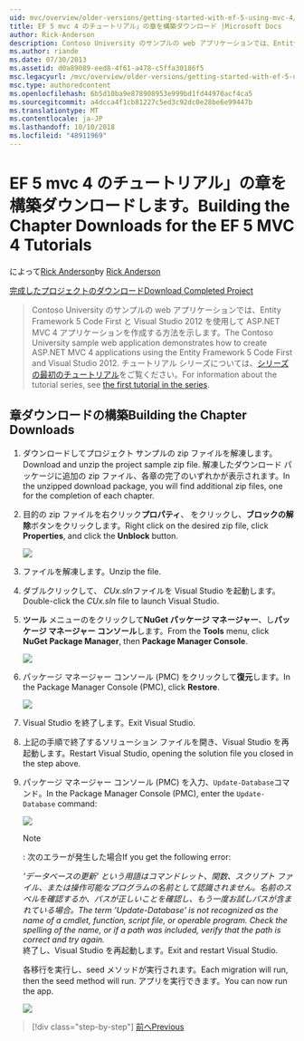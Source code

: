 ```yaml
---
uid: mvc/overview/older-versions/getting-started-with-ef-5-using-mvc-4/building-the-ef5-mvc4-chapter-downloads
title: EF 5 mvc 4 のチュートリアル」の章を構築ダウンロード |Microsoft Docs
author: Rick-Anderson
description: Contoso University のサンプルの web アプリケーションでは、Entity Framework 5 Code First と Visual Studio を使用して ASP.NET MVC 4 アプリケーションを作成する方法について説明しています.
ms.author: riande
ms.date: 07/30/2013
ms.assetid: d0a89089-eed8-4f61-a478-c5ffa30186f5
msc.legacyurl: /mvc/overview/older-versions/getting-started-with-ef-5-using-mvc-4/building-the-ef5-mvc4-chapter-downloads
msc.type: authoredcontent
ms.openlocfilehash: 6b5d10ba9e878908953e999bd1fd44970acf4ca5
ms.sourcegitcommit: a4dcca4f1cb81227c5ed3c92dc0e28be6e99447b
ms.translationtype: MT
ms.contentlocale: ja-JP
ms.lasthandoff: 10/10/2018
ms.locfileid: "48911969"
---
```

<a name="building-the-chapter-downloads-for-the-ef-5-mvc-4-tutorials"></a><span data-ttu-id="9fbf0-103">EF 5 mvc 4 のチュートリアル」の章を構築ダウンロードします。</span><span class="sxs-lookup"><span data-stu-id="9fbf0-103">Building the Chapter Downloads for the EF 5 MVC 4 Tutorials</span></span>
====================
<span data-ttu-id="9fbf0-104">によって[Rick Anderson]((https://twitter.com/RickAndMSFT))</span><span class="sxs-lookup"><span data-stu-id="9fbf0-104">by [Rick Anderson]((https://twitter.com/RickAndMSFT))</span></span>

[<span data-ttu-id="9fbf0-105">完成したプロジェクトのダウンロード</span><span class="sxs-lookup"><span data-stu-id="9fbf0-105">Download Completed Project</span></span>](http://code.msdn.microsoft.com/Getting-Started-with-dd0e2ed8)

> <span data-ttu-id="9fbf0-106">Contoso University のサンプルの web アプリケーションでは、Entity Framework 5 Code First と Visual Studio 2012 を使用して ASP.NET MVC 4 アプリケーションを作成する方法を示します。</span><span class="sxs-lookup"><span data-stu-id="9fbf0-106">The Contoso University sample web application demonstrates how to create ASP.NET MVC 4 applications using the Entity Framework 5 Code First and Visual Studio 2012.</span></span> <span data-ttu-id="9fbf0-107">チュートリアル シリーズについては、[シリーズの最初のチュートリアル](creating-an-entity-framework-data-model-for-an-asp-net-mvc-application.md)をご覧ください。</span><span class="sxs-lookup"><span data-stu-id="9fbf0-107">For information about the tutorial series, see [the first tutorial in the series](creating-an-entity-framework-data-model-for-an-asp-net-mvc-application.md).</span></span>


## <a name="building-the-chapter-downloads"></a><span data-ttu-id="9fbf0-108">章ダウンロードの構築</span><span class="sxs-lookup"><span data-stu-id="9fbf0-108">Building the Chapter Downloads</span></span>

1. <span data-ttu-id="9fbf0-109">ダウンロードしてプロジェクト サンプルの zip ファイルを解凍します。</span><span class="sxs-lookup"><span data-stu-id="9fbf0-109">Download and unzip the  project sample zip file.</span></span> <span data-ttu-id="9fbf0-110">解凍したダウンロード パッケージに追加の zip ファイル、各章の完了のいずれかが表示されます。</span><span class="sxs-lookup"><span data-stu-id="9fbf0-110">In the unzipped download package, you will find additional zip files, one for the completion of each chapter.</span></span>
2. <span data-ttu-id="9fbf0-111">目的の zip ファイルを右クリック**プロパティ**、 をクリックし、**ブロックの解除**ボタンをクリックします。</span><span class="sxs-lookup"><span data-stu-id="9fbf0-111">Right click on the desired zip file, click **Properties**, and click the **Unblock** button.</span></span>  
  
    ![](building-the-ef5-mvc4-chapter-downloads/_static/image1.png)
3. <span data-ttu-id="9fbf0-112">ファイルを解凍します。</span><span class="sxs-lookup"><span data-stu-id="9fbf0-112">Unzip the file.</span></span>
4. <span data-ttu-id="9fbf0-113">ダブルクリックして、 *CUx.sln*ファイルを Visual Studio を起動します。</span><span class="sxs-lookup"><span data-stu-id="9fbf0-113">Double-click the *CUx.sln* file to launch Visual Studio.</span></span>
5. <span data-ttu-id="9fbf0-114">**ツール** メニューのをクリックして**NuGet パッケージ マネージャー**、し**パッケージ マネージャー コンソール**します。</span><span class="sxs-lookup"><span data-stu-id="9fbf0-114">From the **Tools** menu, click **NuGet Package Manager**, then **Package Manager Console**.</span></span>  
  
    ![](building-the-ef5-mvc4-chapter-downloads/_static/image2.png)
6. <span data-ttu-id="9fbf0-115">パッケージ マネージャー コンソール (PMC) をクリックして**復元**します。</span><span class="sxs-lookup"><span data-stu-id="9fbf0-115">In the Package Manager Console (PMC), click **Restore**.</span></span>  
  
    ![](building-the-ef5-mvc4-chapter-downloads/_static/image3.png)
7. <span data-ttu-id="9fbf0-116">Visual Studio を終了します。</span><span class="sxs-lookup"><span data-stu-id="9fbf0-116">Exit Visual Studio.</span></span>
8. <span data-ttu-id="9fbf0-117">上記の手順で終了するソリューション ファイルを開き、Visual Studio を再起動します。</span><span class="sxs-lookup"><span data-stu-id="9fbf0-117">Restart Visual Studio, opening the solution file you closed in the step above.</span></span>
9. <span data-ttu-id="9fbf0-118">パッケージ マネージャー コンソール (PMC) を入力、`Update-Database`コマンド。</span><span class="sxs-lookup"><span data-stu-id="9fbf0-118">In the Package Manager Console (PMC), enter the `Update-Database` command:</span></span>  
  
    ![](building-the-ef5-mvc4-chapter-downloads/_static/image4.png)  

    > [!NOTE]
    > <span data-ttu-id="9fbf0-119">: 次のエラーが発生した場合</span><span class="sxs-lookup"><span data-stu-id="9fbf0-119">If you get the following error:</span></span>  
    >   
    >  <span data-ttu-id="9fbf0-120">*'データベースの更新' という用語はコマンドレット、関数、スクリプト ファイル、または操作可能なプログラムの名前として認識されません。名前のスペルを確認するか、パスが正しいことを確認し、もう一度お試しパスが含まれている場合。*</span><span class="sxs-lookup"><span data-stu-id="9fbf0-120">*The term 'Update-Database' is not recognized as the name of a cmdlet, function, script file, or operable program. Check the spelling of the name, or if a path was included, verify that the path is correct and try again.*</span></span>  
    > <span data-ttu-id="9fbf0-121">終了し、Visual Studio を再起動します。</span><span class="sxs-lookup"><span data-stu-id="9fbf0-121">Exit and restart Visual Studio.</span></span>

    <span data-ttu-id="9fbf0-122">各移行を実行し、seed メソッドが実行されます。</span><span class="sxs-lookup"><span data-stu-id="9fbf0-122">Each migration will run, then the seed method will run.</span></span> <span data-ttu-id="9fbf0-123">アプリを実行できます。</span><span class="sxs-lookup"><span data-stu-id="9fbf0-123">You can now run the app.</span></span>

    ![](building-the-ef5-mvc4-chapter-downloads/_static/image5.png)

> [!div class="step-by-step"]
> [<span data-ttu-id="9fbf0-124">前へ</span><span class="sxs-lookup"><span data-stu-id="9fbf0-124">Previous</span></span>](advanced-entity-framework-scenarios-for-an-mvc-web-application.md)
